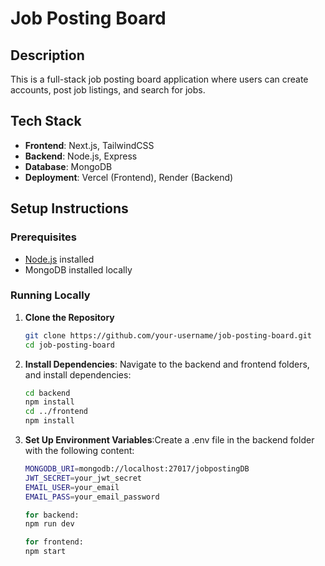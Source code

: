# Job Posting Board

## Description
This is a full-stack job posting board application where users can create accounts, post job listings, and search for jobs.

## Tech Stack
- **Frontend**: Next.js, TailwindCSS
- **Backend**: Node.js, Express
- **Database**: MongoDB
- **Deployment**: Vercel (Frontend), Render (Backend)

## Setup Instructions

### Prerequisites
- [Node.js](https://nodejs.org/) installed
- MongoDB installed locally

### Running Locally

1. **Clone the Repository**
   ```bash
   git clone https://github.com/your-username/job-posting-board.git
   cd job-posting-board

2. **Install Dependencies**:
Navigate to the backend and frontend folders, and install dependencies:
    ```bash
    cd backend
    npm install
    cd ../frontend
    npm install

3. **Set Up Environment Variables**:Create a .env file in the backend folder with the following content:
   ```bash
   MONGODB_URI=mongodb://localhost:27017/jobpostingDB
   JWT_SECRET=your_jwt_secret
   EMAIL_USER=your_email
   EMAIL_PASS=your_email_password

   for backend:
   npm run dev

   for frontend:
   npm start



